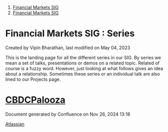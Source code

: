 1. [Financial Markets SIG](index.html)
2. [Financial Markets SIG](Financial-Markets-SIG_20545549.html)

# Financial Markets SIG : Series

Created by Vipin Bharathan, last modified on May 04, 2023

This is the landing page for all the different series in our SIG. By series we mean a set of talks, presentations or demos on a related topic. Related of course is a fuzzy word. However, just looking at what follows gives an idea about a relationship. Sometimes these series or an individual talk are also lined to our Projects page.

# [CBDCPalooza](https://lf-hyperledger.atlassian.net/wiki/display/CMSIG/CBDCPalooza)

Document generated by Confluence on Nov 26, 2024 13:18

[Atlassian](http://www.atlassian.com/)
